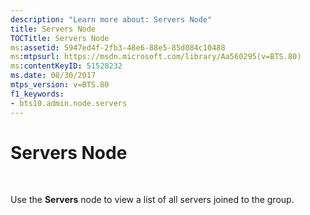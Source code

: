 ```yaml
---
description: "Learn more about: Servers Node"
title: Servers Node
TOCTitle: Servers Node
ms:assetid: 5947ed4f-2fb3-48e6-88e5-85d084c10488
ms:mtpsurl: https://msdn.microsoft.com/library/Aa560295(v=BTS.80)
ms:contentKeyID: 51528232
ms.date: 08/30/2017
mtps_version: v=BTS.80
f1_keywords:
- bts10.admin.node.servers
---
```


# Servers Node

 

Use the **Servers** node to view a list of all servers joined to the group.

